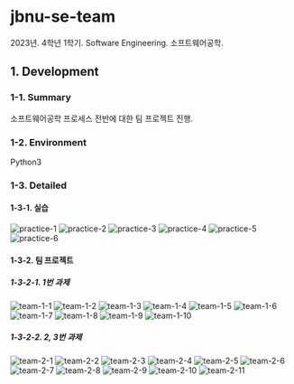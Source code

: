 # jbnu-se-team

2023년. 4학년 1학기. Software Engineering. 소프트웨어공학.

## 1. Development

### 1-1. Summary

소프트웨어공학 프로세스 전반에 대한 팀 프로젝트 진행.

### 1-2. Environment

Python3

### 1-3. Detailed

#### 1-3-1. 실습

![practice-1](./docs/README/practice-1.jpg)
![practice-2](./docs/README/practice-2.jpg)
![practice-3](./docs/README/practice-3.jpg)
![practice-4](./docs/README/practice-4.jpg)
![practice-5](./docs/README/practice-5.jpg)
![practice-6](./docs/README/practice-6.jpg)

#### 1-3-2. 팀 프로젝트

##### 1-3-2-1. 1번 과제

![team-1-1](./docs/README/team-1-1.jpg)
![team-1-2](./docs/README/team-1-2.jpg)
![team-1-3](./docs/README/team-1-3.jpg)
![team-1-4](./docs/README/team-1-4.jpg)
![team-1-5](./docs/README/team-1-5.jpg)
![team-1-6](./docs/README/team-1-6.jpg)
![team-1-7](./docs/README/team-1-7.jpg)
![team-1-8](./docs/README/team-1-8.jpg)
![team-1-9](./docs/README/team-1-9.jpg)
![team-1-10](./docs/README/team-1-10.jpg)

##### 1-3-2-2. 2, 3번 과제

![team-2-1](./docs/README/team-2-1.jpg)
![team-2-2](./docs/README/team-2-2.jpg)
![team-2-3](./docs/README/team-2-3.jpg)
![team-2-4](./docs/README/team-2-4.jpg)
![team-2-5](./docs/README/team-2-5.jpg)
![team-2-6](./docs/README/team-2-6.jpg)
![team-2-7](./docs/README/team-2-7.jpg)
![team-2-8](./docs/README/team-2-8.jpg)
![team-2-9](./docs/README/team-2-9.jpg)
![team-2-10](./docs/README/team-2-10.jpg)
![team-2-11](./docs/README/team-2-11.jpg)
